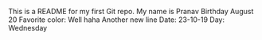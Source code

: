 This is a README for my first Git repo.
My name is Pranav
Birthday August 20
Favorite color: Well haha
Another new line
Date: 23-10-19
Day: Wednesday	
